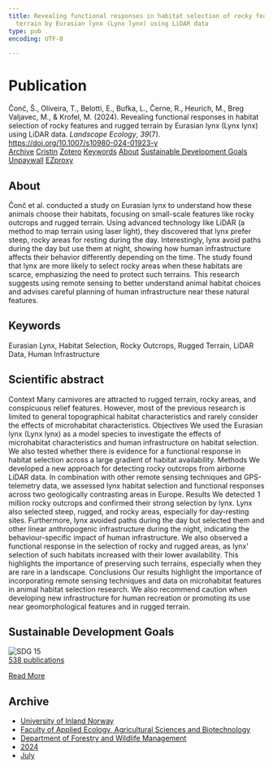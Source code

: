 ```yaml
---
title: Revealing functional responses in habitat selection of rocky features and rugged
  terrain by Eurasian lynx (Lynx lynx) using LiDAR data
type: pub
encoding: UTF-8

---
```

<h1>Publication</h1>
<article id="csl-bib-container-AQBC3UJS" class="csl-bib-container">
  <div class="csl-bib-body"> <div class="csl-entry">Čonč, Š., Oliveira, T., Belotti, E., Bufka, L., Černe, R., Heurich, M., Breg Valjavec, M., &#38; Krofel, M. (2024). Revealing functional responses in habitat selection of rocky features and rugged terrain by Eurasian lynx (Lynx lynx) using LiDAR data. <i>Landscape Ecology</i>, <i>39</i>(7). <a href="https://doi.org/10.1007/s10980-024-01923-y">https://doi.org/10.1007/s10980-024-01923-y</a></div> </div>
  <div class="csl-bib-buttons">
    <a href="#taxonomy-article-AQBC3UJS" alt="archive" class="csl-bib-button">Archive</a>
    <a href="https://app.cristin.no/results/show.jsf?id=2283189" alt="Cristin" class="csl-bib-button">Cristin</a>
    <a href="http://zotero.org/groups/5881554/items/AQBC3UJS" alt="Zotero" class="csl-bib-button">Zotero</a>
    <a href="#keywords-article-AQBC3UJS" alt="keywords" class="csl-bib-button">Keywords</a>
    <a href="#about-article-AQBC3UJS" alt="about_pub" class="csl-bib-button">About</a>
    <a href="#sdg-article-AQBC3UJS" alt="sdg" class="csl-bib-button">Sustainable Development Goals</a>
    <a href="https://link.springer.com/content/pdf/10.1007/s10980-024-01923-y.pdf" alt="Unpaywall" class="csl-bib-button">Unpaywall</a>
    <a href="https://link.springer.com/content/pdf/10.1007/s10980-024-01923-y.pdf" alt="EZproxy" class="csl-bib-button">EZproxy</a>
  </div>
  <div id="csl-bib-meta-container-AQBC3UJS"></div>
</article>
<div id="csl-bib-meta-AQBC3UJS" class="csl-bib-meta">
  <article id="about-article-AQBC3UJS" class="about_pub-article">
    <h1>About</h1>
    Čonč et al. conducted a study on Eurasian lynx to understand how these animals choose their habitats, focusing on small-scale features like rocky outcrops and rugged terrain. Using advanced technology like LiDAR (a method to map terrain using laser light), they discovered that lynx prefer steep, rocky areas for resting during the day. Interestingly, lynx avoid paths during the day but use them at night, showing how human infrastructure affects their behavior differently depending on the time. The study found that lynx are more likely to select rocky areas when these habitats are scarce, emphasizing the need to protect such terrains. This research suggests using remote sensing to better understand animal habitat choices and advises careful planning of human infrastructure near these natural features.
  </article>
  <article id="keywords-article-AQBC3UJS" class="keywords-article">
    <h1>Keywords</h1>
    Eurasian Lynx, Habitat Selection, Rocky Outcrops, Rugged Terrain, LiDAR Data, Human Infrastructure
  </article>
  <article id="abstract-article-AQBC3UJS" class="abstract-article">
    <h1>Scientific abstract</h1>
    Context Many carnivores are attracted to rugged terrain, rocky areas, and conspicuous relief features. However, most of the previous research is limited to general topographical habitat characteristics and rarely consider the effects of microhabitat characteristics. Objectives We used the Eurasian lynx (Lynx lynx) as a model species to investigate the effects of microhabitat characteristics and human infrastructure on habitat selection. We also tested whether there is evidence for a functional response in habitat selection across a large gradient of habitat availability. Methods We developed a new approach for detecting rocky outcrops from airborne LiDAR data. In combination with other remote sensing techniques and GPS-telemetry data, we assessed lynx habitat selection and functional responses across two geologically contrasting areas in Europe. Results We detected  1 million rocky outcrops and confirmed their strong selection by lynx. Lynx also selected steep, rugged, and rocky areas, especially for day-resting sites. Furthermore, lynx avoided paths during the day but selected them and other linear anthropogenic infrastructure during the night, indicating the behaviour-specific impact of human infrastructure. We also observed a functional response in the selection of rocky and rugged areas, as lynx’ selection of such habitats increased with their lower availability. This highlights the importance of preserving such terrains, especially when they are rare in a landscape. Conclusions Our results highlight the importance of incorporating remote sensing techniques and data on microhabitat features in animal habitat selection research. We also recommend caution when developing new infrastructure for human recreation or promoting its use near geomorphological features and in rugged terrain.
  </article>
  <article id="sdg-article-AQBC3UJS" class="sdg-article">
    <h1>Sustainable Development Goals</h1>
    <div class="sdg-container"><div id="sdg15" class="sdg">
        <img src="{{< params subfolder >}}images/sdg/sdg15_en.png" class="image" alt="SDG 15">
        <div class="sdg-overlay">
          <a href="/en/archive/?key=?sdg=15#archive" class="sdg-publication-count"><span>538</span> publications</a>
          <p><a href="https://sdgs.un.org/goals/goal15" class="sdg-read-more">Read More</a></p>
        </div>
      </div></div>
  </article>
  <article id="taxonomy-article-AQBC3UJS" class="taxonomy-article">
    <h1>Archive</h1>
    <ul>
      <li>
        <a href="/en/archive/?key=3DCRN523">University of Inland Norway</a>
      </li>
      <li>
        <a href="/en/archive/?key=T77LXH6D">Faculty of Applied Ecology, Agricultural Sciences and Biotechnology</a>
      </li>
      <li>
        <a href="/en/archive/?key=7TRARPE3">Department of Forestry and Wildlife Management</a>
      </li>
      <li>
        <a href="/en/archive/?key=A4XX8HDP">2024</a>
      </li>
      <li>
        <a href="/en/archive/?key=XQSCGFIL">July</a>
      </li>
    </ul>
  </article>
</div>
